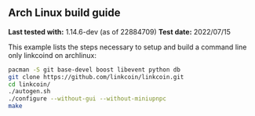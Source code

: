 Arch Linux build guide
----------------------

**Last tested with:** 1.14.6-dev (as of 22884709)
**Test date:** 2022/07/15

This example lists the steps necessary to setup and build a command line only
linkcoind on archlinux:

```sh
pacman -S git base-devel boost libevent python db
git clone https://github.com/linkcoin/linkcoin.git
cd linkcoin/
./autogen.sh
./configure --without-gui --without-miniupnpc
make
```
